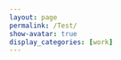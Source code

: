 ```yaml
---
layout: page
permalink: /Test/
show-avatar: true
display_categories: [work]
---
```

<html>
<body>
<script type="text/javascript" src="https://unpkg.com/vtk.js"></script>
<script type="text/javascript">  
  var fullScreenRenderer = vtk.Rendering.Misc.vtkFullScreenRenderWindow.newInstance();  
  var actor = vtk.Rendering.Core.vtkActor.newInstance();
  var mapper = vtk.Rendering.Core.vtkMapper.newInstance();
  var reader = vtk.IO.Legacy.vtkPolyDataReader.newInstance();
  var camera             = vtk.Rendering.Core.vtkCamera.newInstance();
  //var reader = vtk.IO.XML.vtkXMLPolyDataReader.newInstance();
  reader.setUrl('https://github.com/fleurgaudfernau/fleurgaudfernau.github.io/tree/master/assets/img/GeodesicRegression__GeodesicFlow__img__component_3__tp_159__age_35.90_smooth_300.vtk');
  //
  //reader.setUrl('https://github.com/fleurgaudfernau/fleurgaudfernau.github.io/blob/master/assets/img/ImageToStl.com_deterministicatlas__estimatedparameters__template_img.vtp')
  actor.setMapper(mapper);  
  //mapper.setInputData(polydata);
  //var polydata = reader.getOutputData(0); 
  mapper.setInputConnection(reader.getOutputPort());
  var renderer = fullScreenRenderer.getRenderer();
  renderer.addActor(actor);
  renderer.resetCamera();
  camera.zoom(5);
  renderer.setCamera(camera);
  var renderWindow = fullScreenRenderer.getRenderWindow();
  renderWindow.render(); 

  
</script>
</body>
</html>
